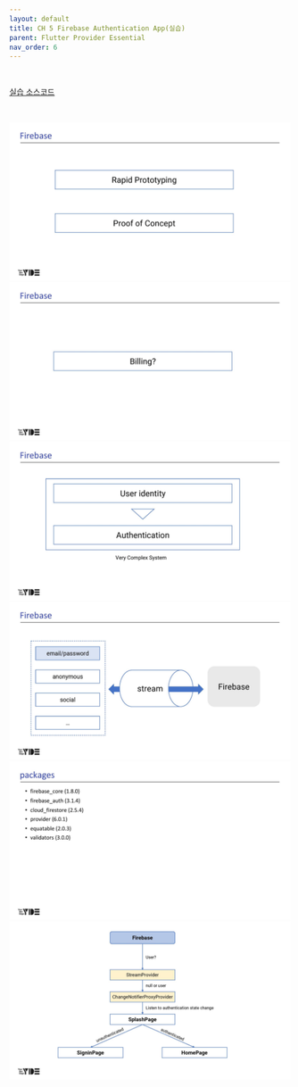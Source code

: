 ```yaml
---
layout: default
title: CH 5 Firebase Authentication App(실습)
parent: Flutter Provider Essential
nav_order: 6
---
```


<br>

[실습 소스코드](https://github.com/fistkim101/provider-sample-firebase-authentication-app)

<br>

![](/images/auth+overview-page-001.jpg)
![](/images/auth+overview-page-002.jpg)
![](/images/auth+overview-page-003.jpg)
![](/images/auth+overview-page-004.jpg)
![](/images/auth+overview-page-005.jpg)
![](/images/SplashPage-page-001.jpg)
